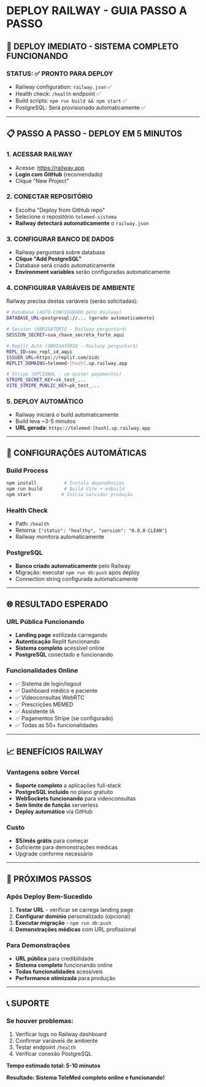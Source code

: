 # DEPLOY RAILWAY - GUIA PASSO A PASSO

## 🚀 DEPLOY IMEDIATO - SISTEMA COMPLETO FUNCIONANDO

### STATUS: ✅ PRONTO PARA DEPLOY
- Railway configuration: `railway.json` ✅
- Health check: `/health` endpoint ✅  
- Build scripts: `npm run build && npm start` ✅
- PostgreSQL: Será provisionado automaticamente ✅

---

## 📋 PASSO A PASSO - DEPLOY EM 5 MINUTOS

### 1. ACESSAR RAILWAY
- Acesse: https://railway.app
- **Login com GitHub** (recomendado)
- Clique "New Project"

### 2. CONECTAR REPOSITÓRIO
- Escolha "Deploy from GitHub repo"
- Selecione o repositório `telemed-sistema`
- **Railway detectará automaticamente** o `railway.json`

### 3. CONFIGURAR BANCO DE DADOS
- Railway perguntará sobre database
- **Clique "Add PostgreSQL"** 
- Database será criado automaticamente
- **Environment variables** serão configuradas automaticamente

### 4. CONFIGURAR VARIÁVEIS DE AMBIENTE
Railway precisa destas variáveis (serão solicitadas):

```bash
# Database (AUTO-CONFIGURADO pelo Railway)
DATABASE_URL=postgresql://... (gerado automaticamente)

# Session (OBRIGATÓRIO - Railway perguntará)
SESSION_SECRET=sua_chave_secreta_forte_aqui

# Replit Auth (OBRIGATÓRIO - Railway perguntará)  
REPL_ID=seu_repl_id_aqui
ISSUER_URL=https://replit.com/oidc
REPLIT_DOMAINS=telemed-[hash].up.railway.app

# Stripe (OPCIONAL - se quiser pagamentos)
STRIPE_SECRET_KEY=sk_test_...
VITE_STRIPE_PUBLIC_KEY=pk_test_...
```

### 5. DEPLOY AUTOMÁTICO
- Railway iniciará o build automaticamente
- Build leva ~3-5 minutos
- **URL gerada**: `https://telemed-[hash].up.railway.app`

---

## 🔧 CONFIGURAÇÕES AUTOMÁTICAS

### Build Process
```bash
npm install          # Instala dependências
npm run build        # Build Vite + esbuild  
npm start           # Inicia servidor produção
```

### Health Check
- Path: `/health`
- Retorna: `{"status": "healthy", "version": "8.0.0-CLEAN"}`
- Railway monitora automaticamente

### PostgreSQL
- **Banco criado automaticamente** pelo Railway
- Migração: executar `npm run db:push` após deploy
- Connection string configurada automaticamente

---

## 🌐 RESULTADO ESPERADO

### URL Pública Funcionando
- **Landing page** estilizada carregando
- **Autenticação** Replit funcionando  
- **Sistema completo** acessível online
- **PostgreSQL** conectado e funcionando

### Funcionalidades Online
- ✅ Sistema de login/logout
- ✅ Dashboard médico e paciente
- ✅ Videoconsultas WebRTC
- ✅ Prescrições MEMED
- ✅ Assistente IA
- ✅ Pagamentos Stripe (se configurado)
- ✅ Todas as 50+ funcionalidades

---

## 📈 BENEFÍCIOS RAILWAY

### Vantagens sobre Vercel
- **Suporte completo** a aplicações full-stack
- **PostgreSQL incluído** no plano gratuito
- **WebSockets funcionando** para videoconsultas
- **Sem limite de função** serverless
- **Deploy automático** via GitHub

### Custo
- **$5/mês grátis** para começar
- Suficiente para demonstrações médicas
- Upgrade conforme necessário

---

## 🎯 PRÓXIMOS PASSOS

### Após Deploy Bem-Sucedido
1. **Testar URL** - verificar se carrega landing page
2. **Configurar domínio** personalizado (opcional)
3. **Executar migração** - `npm run db:push`
4. **Demonstrações médicas** com URL profissional

### Para Demonstrações
- **URL pública** para credibilidade
- **Sistema completo** funcionando online
- **Todas funcionalidades** acessíveis
- **Performance otimizada** para produção

---

## 📞 SUPORTE

### Se houver problemas:
1. Verificar logs no Railway dashboard
2. Confirmar variáveis de ambiente
3. Testar endpoint `/health`
4. Verificar conexão PostgreSQL

**Tempo estimado total: 5-10 minutos**

**Resultado: Sistema TeleMed completo online e funcionando!**